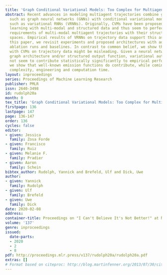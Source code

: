 ```yaml
---
title: 'Graph Conditional Variational Models: Too Complex for Multiagent Trajectories?'
abstract: Recent advances in modeling multiagent trajectories combine graph architectures
  such as graph neural networks (GNNs) with conditional variational models (CVMs)
  such as variational RNNs (VRNNs). Originally, CVMs have been proposed to facilitate
  learning with multi-modal and structured data and thus seem to perfectly match the
  requirements of multi-modal multiagent trajectories with their structured output
  spaces. Empirical results of VRNNs on trajectory data support this assumption. In
  this paper, we revisit experiments and proposed architectures with additional rigour,
  ablation runs and baselines. In contrast to common belief, we show that prior results
  with CVMs on trajectory data might be misleading. Given a neural network with a
  graph architecture and/or structured output function, variational autoencoding does
  not seem to contribute statistically significantly to empirical performance. Instead,
  we show that well-known emission functions do contribute, while coming with less
  complexity, engineering and computation time.
layout: inproceedings
series: Proceedings of Machine Learning Research
publisher: PMLR
issn: 2640-3498
id: rudolph20a
month: 0
tex_title: 'Graph Conditional Variational Models: Too Complex for Multiagent Trajectories?'
firstpage: 136
lastpage: 147
page: 136-147
order: 136
cycles: false
editor:
- given: Jessica 
  family: Zosa Forde
- given: Francisco
  family: Ruiz
- given: Melanie F. 
  family: Pradier
- given: Aaron 
  family: Schein
bibtex_author: Rudolph, Yannick and Brefeld, Ulf and Dick, Uwe
author:
- given: Yannick
  family: Rudolph
- given: Ulf
  family: Brefeld
- given: Uwe
  family: Dick
date: 2020-02-08
address: 
container-title: Proceedings on "I Can't Believe It's Not Better!" at NeurIPS Workshops
volume: '137'
genre: inproceedings
issued:
  date-parts:
  - 2020
  - 2
  - 8
pdf: http://proceedings.mlr.press/v137/rudolph20a/rudolph20a.pdf
extras: []
# Format based on citeproc: http://blog.martinfenner.org/2013/07/30/citeproc-yaml-for-bibliographies/
---
```

